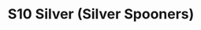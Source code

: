 ---
title: S10 Silver (Silver Spooners)
permalink: "/teams/s10-silver"
teamslug: s10-silver
members:
- Joe Heron - Captain
- John Berry - Quarterback
- BJ Bundy
- Howard Chan
- Ken Green
- Gabe Hernandez
- Nolan Lazarus
- Kevin Kostyk
- Andrew Mertens
- Michael Moerschbaecher
- Michael Osorio
- Andy Sorkin
- Tyler Stransky
- Walter Suskind - Supplemental
teamid: 4441
name: S10 Silver
color: Silver Spooners
division: ''
---